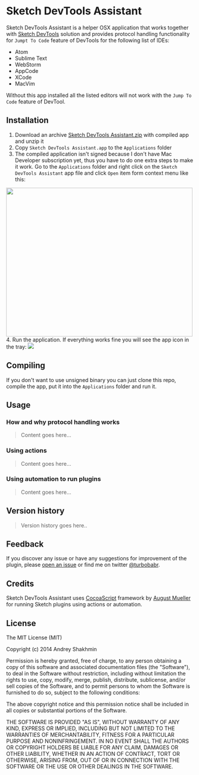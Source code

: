 Sketch DevTools Assistant
=========================

Sketch DevTools Assistant is a helper OSX application that works together with [Sketch DevTools](http://github.com/turbobabr/sketch-devtools) solution and provides protocol handling functionality for `Jumpt To Code` feature of DevTools for the following list of IDEs:
- Atom
- Sublime Text
- WebStorm
- AppCode
- XCode
- MacVim

Without this app installed all the listed editors will not work with the `Jump To Code` feature of DevTool.

## Installation
1. Download an archive [Sketch DevTools Assistant.zip]() with compiled app and unzip it
2. Copy `Sketch DevTools Assistant.app` to the `Applications` folder
3. The compiled application isn't signed because I don't have Mac Developer subscription yet, thus you have to do one extra steps to make it work. Go to the `Applications` folder and right click on the `Sketch DevTools Assistant` app file and click `Open` item form context menu like this:
<img src="https://raw.githubusercontent.com/turbobabr/sketch-devtools-assistant/master/docs/open_app.png" width="500" height="398">
4. Run the application. If everything works fine you will see the app icon in the tray:

<img src="https://raw.githubusercontent.com/turbobabr/sketch-devtools-assistant/master/docs/tray_status.png">

## Compiling

If you don't want to use unsigned binary you can just clone this repo, compile the app, put it into the `Applications` folder and run it.

## Usage

### How and why protocol handling works

> Content goes here...

### Using actions

> Content goes here...

### Using automation to run plugins

> Content goes here...

## Version history

> Version history goes here..

## Feedback

If you discover any issue or have any suggestions for improvement of the plugin, please [open an issue](https://github.com/turbobabr/sketch-devtools-assistant/issues) or find me on twitter [@turbobabr](http://twitter.com/turbobabr).

## Credits

Sketch DevTools Assistant uses [CocoaScript](http://github.com/ccgus/CocoaScript) framework by [August Mueller](http://github.com/ccgus) for running Sketch plugins using actions or automation.

## License

The MIT License (MIT)

Copyright (c) 2014 Andrey Shakhmin

Permission is hereby granted, free of charge, to any person obtaining a copy of this software and associated documentation files (the "Software"), to deal in the Software without restriction, including without limitation the rights to use, copy, modify, merge, publish, distribute, sublicense, and/or sell copies of the Software, and to permit persons to whom the Software is furnished to do so, subject to the following conditions:

The above copyright notice and this permission notice shall be included in all copies or substantial portions of the Software.

THE SOFTWARE IS PROVIDED "AS IS", WITHOUT WARRANTY OF ANY KIND, EXPRESS OR IMPLIED, INCLUDING BUT NOT LIMITED TO THE WARRANTIES OF MERCHANTABILITY, FITNESS FOR A PARTICULAR PURPOSE AND NONINFRINGEMENT. IN NO EVENT SHALL THE AUTHORS OR COPYRIGHT HOLDERS BE LIABLE FOR ANY CLAIM, DAMAGES OR OTHER LIABILITY, WHETHER IN AN ACTION OF CONTRACT, TORT OR OTHERWISE, ARISING FROM, OUT OF OR IN CONNECTION WITH THE SOFTWARE OR THE USE OR OTHER DEALINGS IN THE SOFTWARE.



